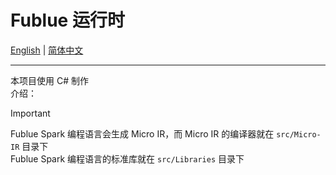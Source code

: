 # Fublue 运行时 
<a href="https://github.com/fubule/fubule-runtime/blob/main/README.en.md">English</a> | <a href="https://github.com/fubule/fubule-runtime/blob/main/README.md">简体中文</a>

---

本项目使用 C# 制作  
介绍：  

> [!IMPORTANT]
> Fublue Spark 编程语言会生成 Micro IR，而 Micro IR 的编译器就在 `src/Micro-IR` 目录下  
> Fublue Spark 编程语言的标准库就在 `src/Libraries` 目录下
